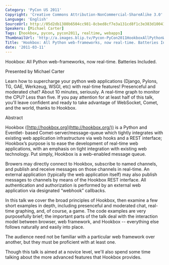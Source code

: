 ```yaml
---
Category: 'PyCon US 2011'
Copyright: 'Creative Commons Attribution-NonCommercial-ShareAlike 3.0'
Language: 'English'
SourceUrl: http://05d2db1380b6504cc981-8cbed8cf7e3a131cd8f1c3e383d10041.r93.cf2.rackcdn.com/pycon-us-2011/371_hookbox-all-python-web-frameworks-now-real-time-batteries-included.mp4
Speakers: [Michael Carter]
Tags: [hookbox, pycon, pycon2011, realtime, webapps]
ThumbnailUrl: 'http://a.images.blip.tv/Pycon-PyCon2011HookboxAllPythonWebframeworksNowRealtimeBatteri858.png'
Title: 'Hookbox: All Python web-frameworks, now real-time. Batteries Included.'
date: '2011-03-11'
---
```

Hookbox: All Python web-frameworks, now real-time. Batteries Included.

Presented by Michael Carter

Learn how to supercharge your python web applications (Django, Pylons, TG,
GAE, Werkzeug, WSGI, etc) with real-time features! Presenceful and moderated
chat? About 10 minutes, seriously. A real-time graph to monitor the CPU? Less
than five. If you pay attention for at least half of this talk, you'll leave
confident and ready to take advantage of WebSocket, Comet, and the world,
thanks to Hookbox.

Abstract

Hookbox ([http://hookbox.org](http://hookbox.org/)) is a Python and Eventlet-
based Comet-server/message-queue which tightly integrates with existing web
application infrastructure via web hooks and a REST interface; Hookbox’s
purpose is to ease the development of real-time web applications, with an
emphasis on tight integration with existing web technology. Put simply,
Hookbox is a web-enabled message queue.

Browers may directly connect to Hookbox, subscribe to named channels, and
publish and receive messages on those channels in real-time. An external
application (typically the web application itself) may also publish messages
to channels by means of the Hookbox REST interface. All authentication and
authorization is performed by an external web application via designated
“webhook” callbacks.

In this talk we cover the broad principles of Hookbox, then examine a few
short examples in depth, including presenceful and moderated chat, real-time
graphing, and, of course, a game. The code examples are very purposefully
brief; the important parts of the talk deal with the interaction model between
browser, web framework, and Hookbox -- everything else follows naturally and
easily into place.

The audience need not be familiar with a particular web framework over
another, but they must be proficient with at least one.

Though this talk is aimed at a novice level, we'll also spend some time
talking about the more advanced features that Hookbox provides.
